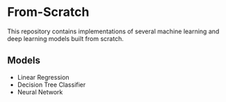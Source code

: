 # From-Scratch

This repository contains implementations of several machine learning and deep learning models built from scratch.

## Models
- Linear Regression
- Decision Tree Classifier
- Neural Network